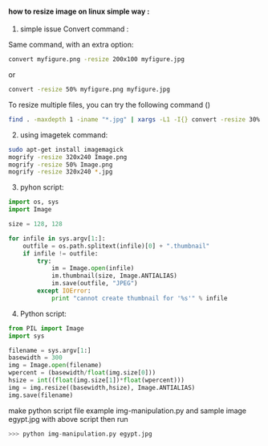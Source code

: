 
#### how to resize image on linux simple way :
1. simple issue Convert command :

Same command, with an extra option:
```sh
convert myfigure.png -resize 200x100 myfigure.jpg

```
or
```sh
convert -resize 50% myfigure.png myfigure.jpg
```
To resize multiple files, you can try the following command ()
```sh
find . -maxdepth 1 -iname "*.jpg" | xargs -L1 -I{} convert -resize 30% "{}" _resized/"{}"
```


2. using imagetek command:
```sh
sudo apt-get install imagemagick
mogrify -resize 320x240 Image.png 
mogrify -resize 50% Image.png
mogrify -resize 320x240 *.jpg
```

3. pyhon script:
```python
import os, sys
import Image

size = 128, 128

for infile in sys.argv[1:]:
    outfile = os.path.splitext(infile)[0] + ".thumbnail"
    if infile != outfile:
        try:
            im = Image.open(infile)
            im.thumbnail(size, Image.ANTIALIAS)
            im.save(outfile, "JPEG")
        except IOError:
            print "cannot create thumbnail for '%s'" % infile
```
4. Python script:
```python
from PIL import Image
import sys

filename = sys.argv[1:]
basewidth = 300
img = Image.open(filename)
wpercent = (basewidth/float(img.size[0]))
hsize = int((float(img.size[1])*float(wpercent)))
img = img.resize((basewidth,hsize), Image.ANTIALIAS)
img.save(filename) 
```
make python script file example img-manipulation.py and sample image egypt.jpg
with above script 
then run 
```python
>>> python img-manipulation.py egypt.jpg
```
